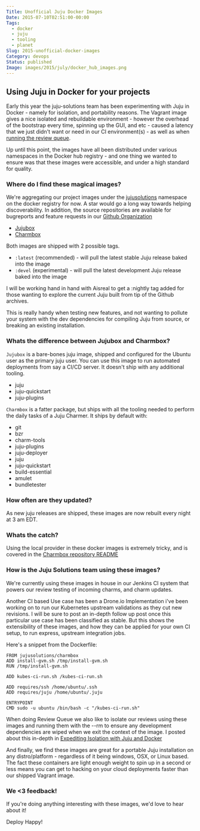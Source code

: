 ```yaml
---
Title: Unofficial Juju Docker Images
Date: 2015-07-10T02:51:00-00:00
Tags:
  - docker
  - juju
  - tooling
  - planet
Slug: 2015-unofficial-docker-images
Category: devops
Status: published
Image: images/2015/july/docker_hub_images.png
---
```


## Using Juju in Docker for your projects

Early this year the juju-solutions team has been experimenting with Juju in
Docker - namely for isolation, and portability reasons. The Vagrant image gives
a nice isolated and rebuildable environment - however the overhead of the
bootstrap every time, spinning up the GUI, and etc - caused a latency that we
just didn't want or need in our CI environment(s) - as well as when [running the
review queue](/2015-local-isolation-with-docker-and-juju.html).

Up until this point, the images have all been distributed under various
namespaces in the Docker hub registry - and one thing we wanted to ensure was
that these images were accessible, and under a high standard for quality.

### Where do I find these magical images?

We're aggregating our project images under the [jujusolutions](https://registry.hub.docker.com/repos/jujusolutions/)
namespace on the docker registry for now. A star would go a long way towards
helping discoverability. In addition, the source repositories are available for
bugreports and feature requests in our [Github Organization](https://github.com/juju-solutions)

- [Jujubox](https://github.com/juju-solutions/jujubox)
- [Charmbox](https://github.com/juju-solutions/charmbox)


Both images are shipped with 2 possible tags.

- `:latest` (recommended) - will pull the latest stable Juju release baked into the image
- `:devel` (experimental) - will pull the latest development Juju release baked into the image

I will be working hand in hand with Aisreal to get a :nightly tag added for
those wanting to explore the current Juju built from tip of the Github archives.

This is really handy when testing new features, and not wanting to pollute your
system with the dev dependencies for compiling Juju from source, or breaking
an existing installation.

### Whats the difference between Jujubox and Charmbox?

`Jujubox` is a bare-bones juju image, shipped and configured for the Ubuntu user
as the primary juju user. You can use this image to run automated deployments
from say a CI/CD server. It doesn't ship with any additional tooling.

- juju
- juju-quickstart
- juju-plugins

`Charmbox` is a fatter package, but ships with all the tooling needed to perform
the daily tasks of a Juju Charmer. It ships by default with:

- git
- bzr
- charm-tools
- juju-plugins
- juju-deployer
- juju
- juju-quickstart
- build-essential
- amulet
- bundletester

### How often are they updated?

As new juju releases are shipped, these images are now rebuilt every night at
3 am EDT.

### Whats the catch?

Using the local provider in these docker images is extremely tricky, and is
covered in the [Charmbox repository README](https://github.com/juju-solutions/charmbox/blob/master/README.md)


### How is the Juju Solutions team using these images?

We're currently using these images in house in our Jenkins CI system that powers
our review testing of incoming charms, and charm updates.

Another CI based Use case has been a Drone.io Implementation i've been working on
to run our Kubernetes upstream validations as they cut new revisions. I will
be sure to post an in-depth follow up post once this particular use case has been
classified as stable. But this shows the extensibility of these images, and how
they can be applied for your own CI setup, to run express, upstream integration
jobs.

Here's a snippet from the Dockerfile:

    FROM jujusolutions/charmbox
    ADD install-gvm.sh /tmp/install-gvm.sh
    RUN /tmp/install-gvm.sh

    ADD kubes-ci-run.sh /kubes-ci-run.sh

    ADD requires/ssh /home/ubuntu/.ssh
    ADD requires/juju /home/ubuntu/.juju

    ENTRYPOINT
    CMD sudo -u ubuntu /bin/bash -c "/kubes-ci-run.sh"

When doing Review Queue we also like to isolate our reviews using these images
and running them with the --rm to ensure any development dependencies are wiped
when we exit the context of the image. I posted about this in-depth in
[Expediting Isolation with Juju and Docker](/2015-local-isolation-with-docker-and-juju.html)


And finally, we find these images are great for a portable Juju installation on
any distro/platform - regardless of it being windows, OSX, or Linux based. The
fact these containers are light enough weight to spin up in a second or less means
you can get to hacking on your cloud deployments faster than our shipped Vagrant
image.

### We <3 feedback!

If you're doing anything interesting with these images, we'd love to hear about it!


Deploy Happy!
